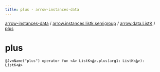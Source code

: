 ```yaml
---
title: plus - arrow-instances-data
---
```


[arrow-instances-data](../../index.html) / [arrow.instances.listk.semigroup](../index.html) / [arrow.data.ListK](index.html) / [plus](./plus.html)

# plus

`@JvmName("plus") operator fun <A> ListK<`[`A`](plus.html#A)`>.plus(arg1: ListK<`[`A`](plus.html#A)`>): ListK<`[`A`](plus.html#A)`>`